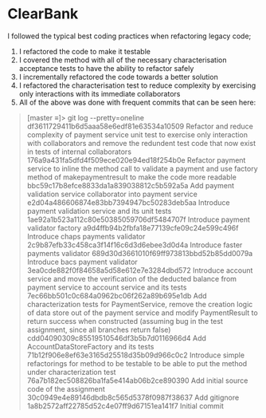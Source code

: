 ﻿# ClearBank

I followed the typical best coding practices when refactoring legacy code;

1. I refactored the code to make it testable
2. I covered the method with all of the necessary characterisation acceptance tests to have the ability to refactor safely 
3. I incrementally refactored the code towards a better solution
4. I refactored the characterisation test to reduce complexity by exercising only interactions with its immediate collaborators
5. All of the above was done with frequent commits that can be seen here:

> [master ≡]> git log --pretty=oneline
df3611729411b6d5aaa58e6edf81e63534a10509 Refactor and reduce complexity of payment service unit test to exercise only interaction with collaborators and remove the redundent test code that now exist in tests of internal collaborators
176a9a431fa5dfd4f509ece020e94ed18f254b0e Refactor payment service to inline the method call to validate a payment and use factory method of makepaymentresult to make the code more readable
bbc59c17b8efce8833da1a839038812c5b592a5a Add payment validation service collaborator into payment service
e2d04a486606874e83bb7394947bc50283deb5aa Introduce payment validation service and its unit tests
1ae92a1b523a112c80e50385059706df5484707f Introduce payment validator factory
a9d4ffb94b2fbfa18e77139cfe09c24e599c496f Introduce chaps payments validator
2c9b87efb33c458ca3f14f16c6d3d6ebee3d0d4a Introduce faster payments validator
689d30d3661010f69ff973813bbd52b85dd0079a Introduce bacs payment validator
3ea0cde882f0f84658a5d58e612e7e3284dbd572 Introduce account service and move the verification of the deducted balance from payment service to account service and its tests
7ec66bb501c0c684a0962bc06f262a89b695e1db Add characterization tests for PaymentService, remove the creation logic of data store out of the payment service and modify PaymentResult to return success when constructed (assuming bug in the test assignment, since all branches return false)
cdd04090309c85519510546df3b5b7d0116966d4 Add AccountDataStoreFactory and its tests
71b12f906e8ef63e3165d25518d35b09d966c0c2 Introduce simple refactorings for method to be testable to be able to put the method under characterization test
76a7b182ec508826ba1fa5e414ab06b2ce890390 Add initial source code of the assignment
30c0949e4e89146dbdb8c565d5378f0987f38637 Add gitignore
1a8b2572aff22785d52c4e07ff9d67151ea141f7 Initial commit



